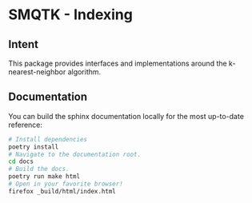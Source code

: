 # SMQTK - Indexing

## Intent
This package provides interfaces and implementations around the
k-nearest-neighbor algorithm.

## Documentation
You can build the sphinx documentation locally for the most up-to-date
reference:
```bash
# Install dependencies
poetry install
# Navigate to the documentation root.
cd docs
# Build the docs.
poetry run make html
# Open in your favorite browser!
firefox _build/html/index.html
```
